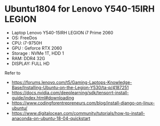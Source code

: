 # Ubuntu1804 for Lenovo Y540-15IRH LEGION

* Laptop Lenovo Y540-15IRH LEGION i7 Prime 2060
* OS: FreeDos 
* CPU: i7-9750H 
* GPU : Geforce RTX 2060
* Storage : NVMe 1T, HDD 1
* RAM: DDR4 32G
* DISPLAY: FULL HD


Refer to 
 * https://forums.lenovo.com/t5/Gaming-Laptops-Knowledge-Base/Installing-Ubuntu-on-the-Legion-Y530/ta-p/4187251
 * https://docs.nvidia.com/deeplearning/sdk/tensorrt-install-guide/index.html#downloading
 * https://www.codingforentrepreneurs.com/blog/install-django-on-linux-ubuntu/
 * https://www.digitalocean.com/community/tutorials/how-to-install-anaconda-on-ubuntu-18-04-quickstart

